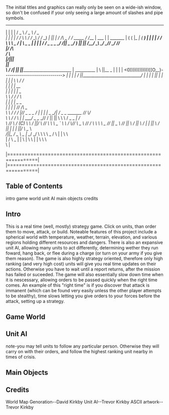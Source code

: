 The initial titles and graphics can really only be seen on a wide-ish window, so don't be confused if your only seeing a large amount of slashes and pipe symbols.
____   ____          ____              ___               ___
|  |   |  |         /  _ \           _/ _ \            _/ _ \
|  |   |  |        /  / \ \         / _/ \_\          / _/ \_)
|  |___|  |      _/  /___\ \_      / /     _____     / /___
|   ___   |     |  _______   |    ( (     |_   _|   (  ____)
|  |   |  |    /  /       \  \     \ \_   _/  |      \ \_   _
|  |   |  |  _/ _/         \_ \_    \_ \_/ _/||       \_ \_/ )
|__|   |__| /__/             \__\     \___/ _//         \___/
                                          _/_/           
                                         |_/
       /\                          
      /  \                         
     |/||\|                        
      _||_                         
      \  /                            /|
 ______||______                       ||_______________________________
|  __________  |        \             ||__                             \_
| |          | |       <0))))))))))))[[O__}-----------------------------_>
| |          | |        /             ||_______________________________/
| |          | |                      ||
| |          | |                      \|
\ \          / /                   
| |        | |             __       
| |        | |            |  \_     
\ \        / /          _/     \                                  
 | |      | |          _\_      \_                                   
 | |      | |       _//  /\       \_                                 
 \ \      / /      /  |/_/ \_  \_   \_                             __/
  | |    | |       \_  \_/| /    \_   \__     _______         /___/ \\/  
  \ \    / /         \   \| |            \___/   _   \__     _//     /
   ||    ||           \    \ \                / _       \_ _|       /  
   \\    //            \    \/                 (C)   \    \  /     ||/
    \\  //              \  \ \        \_        `     \  \        _/
     \\//                \    \_        \                       //
      \/                  \ \   \        \          \_         //
      ||                   \_                         \       //
      ||                     \                               /
      ||                      \                  /      |   |
      ||                       \                   /        \
      ||                        |                    |_     |
     \||/                       \                 \__  \     \
    _/||\_                      /                    \_ \ _  |
     \__/                     _/           \     \     \   \  \_
     /  \                    |    |         \               \   \
                             |    /    \              \_     |   |
                              \   |             \       \      | |
                               \  \                             \ \
                                                                 \ |

|================================================================|
|================================================================|


Table of Contents
-------------------------------
intro
game world
unit AI
main objects
credits





Intro
-------------------------------

This is a real time (well, mostly) strategy game. Click on units, than order them to move, attack, or build. Noteable features of this project include a spherical world with temperature, weather, terrain, elevation, and various regions holding different resources and dangers. There is also an expansive unit AI, allowing many units to act differently, determining wether they run foward, hang back, or flee during a charge (or turn on your army if you give them reason). The game is also highly strategy oriented, therefore only high ranking (and very high cost) units will give you real time updates on their actions. Otherwise you have to wait until a report returns, after the mission has failed or suceeded. The game will also essentially slow down time when it is nescessary, allowing orders to be passed quickly when the right time comes. An example of this "right time" is if you discover that attack is immanent (which can be found very easily unless the other player attempts to be stealthy), time slows letting you give orders to your forces before the attack, setting up a strategy.

Game World
------------------------------

Unit AI
-------

note-you may tell units to follow any particular person. Otherwise they will carry on with their orders, and follow the highest ranking unit nearby in times of crisis.

Main Objects
------------

Credits
-------
World Map Genoration--David Kirkby
Unit AI--Trevor Kirkby
ASCII artwork--Trevor Kirkby
